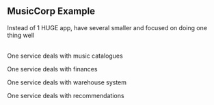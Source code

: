 ## MusicCorp Example

Instead of 1 HUGE app, have several smaller and focused on doing one thing well

</br>
One service deals with music catalogues

One service deals with finances

One service deals with warehouse system

One service deals with recommendations

